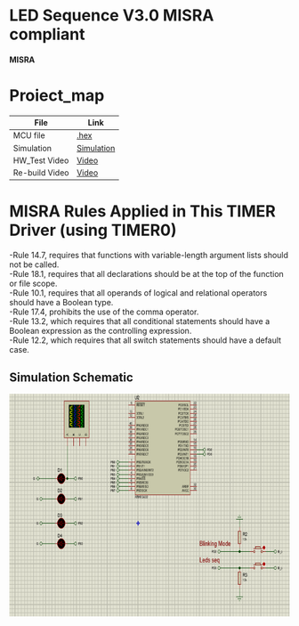 # LED Sequence V3.0 MISRA compliant
#### MISRA

# Proiect_map
| File                  | Link                                                                           
| --------------------- | ------------------------------------------------------------------------------ |
| MCU file                   | [.hex](https://github.com/ahmedatef1496/MISRA/blob/main/LED%20Sequence%20V3.0%20MISRA%20compliant/LED%20Sequence%20V3.0%20MISRA%20compliant/Debug/LED%20Sequence%20V3.0%20MISRA%20compliant.hex)  |
| Simulation                    | [Simulation](https://github.com/ahmedatef1496/MISRA/tree/main/LED%20Sequence%20V3.0%20MISRA%20compliant/LED%20Sequence%20V3.0%20MISRA%20compliant/sim) |
| HW_Test Video                 | [Video](https://youtu.be/LorM2qhaJbI)|
| Re-build Video                 | [Video](https://github.com/ahmedatef1496/MISRA/blob/main/LED%20Sequence%20V3.0%20MISRA%20compliant/LED%20Sequence%20V3.0%20MISRA%20compliant/video.mp4)|



# MISRA Rules Applied in This  TIMER Driver (using TIMER0)
-Rule 14.7, requires that functions with variable-length argument lists should not be called.<br>
-Rule 18.1, requires that all declarations should be at the top of the function or file scope.<br>
-Rule 10.1, requires that all operands of logical and relational operators should have a Boolean type.<br>
-Rule 17.4, prohibits the use of the comma operator.<br>
-Rule 13.2, which requires that all conditional statements should have a Boolean expression as the controlling expression.<br>
-Rule 12.2, which requires that all switch statements should have a default case.


## Simulation Schematic

<p align="center">
  <img width="800" height="400" src="https://github.com/ahmedatef1496/MISRA/blob/main/LED%20Sequence%20V3.0%20MISRA%20compliant/LED%20Sequence%20V3.0%20MISRA%20compliant/sim/sim.PNG">
</p>

